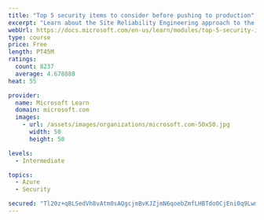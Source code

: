 ```yaml
---
title: "Top 5 security items to consider before pushing to production"
excerpt: "Learn about the Site Reliability Engineering approach to the challenge of assuring reliability and gain a better understanding of why it matters."
webUrl: https://docs.microsoft.com/en-us/learn/modules/top-5-security-items-to-consider/
type: course
price: Free
length: PT45M
ratings:
  count: 8237
  average: 4.678888
heat: 55

provider:
  name: Microsoft Learn
  domain: microsoft.com
  images:
    - url: /assets/images/organizations/microsoft.com-50x50.jpg
      width: 50
      height: 50

levels:
  - Intermediate

topics:
  - Azure
  - Security

secured: "Tl20z+qBLSedVh8vAtm0sAQgcjmBvKJZjmN6qoebZmfLHBTdo0CjEni0q9Lwmf4Ol7PGxP7Tx3SRAwXMPEgQymDkaS6291y7H7YEgG/vbxy5l+wLL8DoXcWDur3PH5BbJjmoNhHG/F1alWG7lytMh8P8Rul79RG/QSnMxB6mCDxvmCXNh0PWYfVCzp6DkQ2VdCwwORlwtSIA6K5Z02QfV9oZPENL3eLSl8Vr3gOyVhpX5uCMm9vIT8TCCFlCSHIf4KlCjd50pdyXG2GQukkrLMG8gCBQGmcaAYTzrL8KXSdrqYP24GSoE2IZhe4Xafu5jrEcAu2FapOZ3bo/VwPmbDhnYrJ3NvuaHhsK1AhZizLoFZHnQUjxKn20k5dzZPvirMMSIs0Nz5KTNm8sW0dQz4zZ1zl7ZFAZCQNmm8RkPYQ=;QEwxEvjrwuYHSinbSDyVyQ=="
---
```



